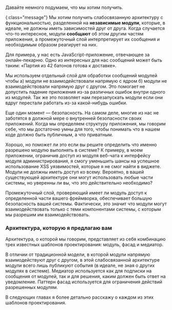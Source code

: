<!-- ### Мозговой штурм -->

Давайте немного подумаем, что мы хотим получить.

{:class="message"}
Мы хотим получить слабосвязанную архитектуру с функциональностью, разделенной
на **независимые модули**, которые, в идеале, не должны иметь зависимостей друг
от друга. Когда случается что-то интересное, модули **сообщают** об этом другим
частям приложения, а промежуточный слой интерпретирует их сообщения и необходимым
образом реагирует на них.

Для примера, у нас есть JavaScript-приложение, отвечающее за онлайн-пекарню.
Одно из интересных для нас сообщений может быть таким: «Партия из 42 батонов
готова к доставке».

Мы используем отдельный слой для обработки сообщений модулей чтобы а) модули
не взаимодействовали напрямую с ядром б) модули не взаимодействовали напрямую
друг с другом. Это помогает не допустить падение приложения из-за различных
ошибок внутри одного из модулей. Так же это позволяет нам перезапускать модули
если они вдруг перестали работать из-за какой-нибудь ошибки.

Еще один момент — безопасность. На самом деле, многие из нас не заботятся
в должной мере о внутренней безопасности своих приложений. Когда мы определяем
структуру приложения, мы говорим себе, что мы достаточно умны для того, чтобы
понимать что в нашем коде должно быть публичным, а что приватным.

Хорошо, но поможет ли это если вы решите определить что именно разрешено
модулю выполнять в системе? К примеру, в моем приложении, ограничив доступ из
модуля веб-чата к интерфейсу модуля администрирования, я смогу уменьшить шансы
на успешное использование XSS уязвимостей, которые я не смог найти в виджете.
Модули не должны иметь доступ ко всему. Вероятно, в вашей существующей
архитектуре они могут использовать любые части системы, но уверенны ли вы, что
это действительно необходимо?

Промежуточный слой, проверяющий имеет ли модуль доступ к определенной части
вашего фреймворка, обеспечивает большую безопасность вашей системы. Фактически,
это значит что модули могут взаимодействовать только с теми компонентами 
системы, с которым мы разрешим им взаимодействовать.


### Архитектура, которую я предлагаю вам

Архитектура, о которой мы говорим, представляет из себя комбинацию трех
известных шаблонов проектирования: модуль, фасад и медиатор.

В отличии от традиционной модели, в которой модули напрямую взаимодействуют
друг с другом, в этой слабосвязанной архитектуре модули всего лишь публикуют
события (в идеале, не зная о других модулях в системе). Медиатор используется
как для подписки на сообщения от модулей, так и для решения, каким должен быть
ответ на уведомление. Паттерн фасад используется для ограничения действий
разрешенных модулям.

В следующих главах я более детально расскажу о каждом из этих шаблонов
проектирования.